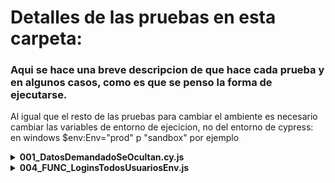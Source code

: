 # Detalles de las pruebas en esta carpeta: 

### Aqui se hace una breve descripcion de que hace cada prueba y en algunos casos, como es que se penso la forma de ejecutarse. 

Al igual que el resto de las pruebas para cambiar el ambiente es necesario cambiar las variables de entorno de ejecicion, no del entorno de cypress: en windows $env:Env="prod" p "sandbox" por ejemplo

<details>
    <summary><b>001_DatosDemandadoSeOcultan.cy.js</b></summary>
    <p>Valida que, al iniciar un trámite desde el portal del ciudadano correspondiente al proceso "Juzgados Civiles, Familiares y Mercantiles en línea", los campos de información del demandado (ya sea persona física o moral) se oculten correctamente cuando el usuario indica que no desea agregar un demandado, garantizando que los formularios asociados no estén visibles ni presentes en el DOM;</p>
</details>



<details>
    <summary><b>004_FUNC_LoginsTodosUsuariosEnv.js</b></summary>
    <b> Que hace la prueba?</b>
    <ul>
        <li>Se abre la URL correspondiente al ambiente (sandbox o producción)</li>
        <li>Se realiza un login interactivo (relleno de correo y contraseña)</li>
        <li>Se intercepta la petición POST /api/v1/auth/sign_in para validar la respuesta</li>
        <li>Se escribe un archivo de resultado (SUCCESS-<correo>.json o FAILED-<correo>.json) dentro de tmp/logins/</li>
        <li>Si el login falla (status ≠ 200), la prueba lanza un error explícito</li>
    </ul>
    <p> Se agregan mas ordenes de ejecucion si se intenta probar una carga mas elevada. Esta prueba intenta pero no logra reemplazar una prueba de tension como las de k6 o JUnit. 
    Como ejecutarlo:</p>
    <code>npx concurrently "npx cypress run --spec **/000*.cy.js" "npx cypress run --spec **/000*.cy.js" "npx cypress run --spec **/000*.cy.js"</code>
</details>